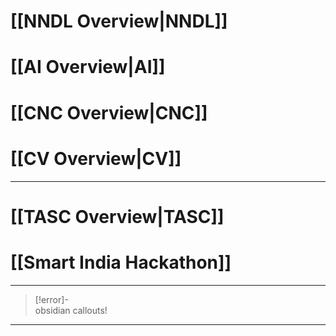 # [[NNDL Overview|NNDL]]

# [[AI Overview|AI]]

# [[CNC Overview|CNC]]

# [[CV Overview|CV]]

---

# [[TASC Overview|TASC]]

# [[Smart India Hackathon]]

---

>[!error]-  
>obsidian callouts! 

---

